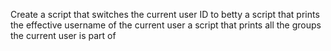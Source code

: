 Create a script that switches the current user ID to betty
a script that prints the effective username of the current user
a script that prints all the groups the current user is part of
